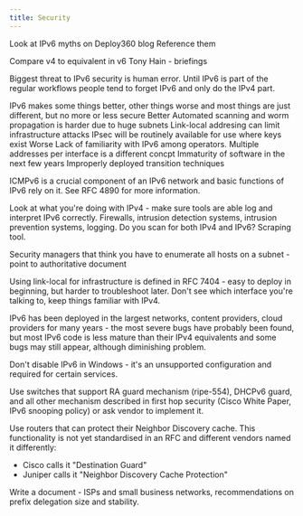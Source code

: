 ```yaml
---
title: Security
---
```


Look at IPv6 myths on Deploy360 blog
Reference them

Compare v4 to equivalent in v6
Tony Hain - briefings

Biggest threat to IPv6 security is human error. Until IPv6 is part of the regular workflows people tend to forget IPv6 and only do the IPv4 part.

IPv6 makes some things better, other things worse and most things are just different, but no more or less secure
Better
  Automated scanning and worm propagation is harder due to huge subnets
  Link-local addresing can limit infrastructure attacks
  IPsec will be routinely available for use where keys exist
Worse
  Lack of familiarity with IPv6 among operators.
  Multiple addresses per interface is a different concpt
  Immaturity of software in the next few years
  Improperly deployed transition techniques

ICMPv6 is a crucial component of an IPv6 network and basic functions of IPv6 rely on it. See RFC 4890 for more information.

Look at what you're doing with IPv4 - make sure tools are able log and interpret IPv6 correctly. Firewalls, intrusion detection systems, intrusion prevention systems, logging. Do you scan for both IPv4 and IPv6? Scraping tool.

Security managers that think you have to enumerate all hosts on a subnet - point to authoritative document

Using link-local for infrastructure is defined in RFC 7404 - easy to deploy in beginning, but harder to troubleshoot later. Don't see which interface you're talking to, keep things familiar with IPv4. 

IPv6 has been deployed in the largest networks, content providers, cloud providers for many years - the most severe bugs have probably been found, but most IPv6 code is less mature than their IPv4 equivalents and some bugs may still appear, although diminishing problem. 

Don't disable IPv6 in Windows - it's an unsupported configuration and required for certain services.

Use switches that support RA guard mechanism (ripe-554), DHCPv6 guard, and all other mechanism described in first hop security (Cisco White Paper, IPv6 snooping policy) or ask vendor to implement it. 

Use routers that can protect their Neighbor Discovery cache. This functionality is not yet standardised in an RFC and different vendors named it differently:

- Cisco calls it "Destination Guard"
- Juniper calls it "Neighbor Discovery Cache Protection"

Write a document - ISPs and small business networks, recommendations on prefix delegation size and stability.

